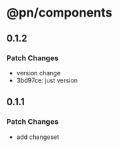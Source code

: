 # @pn/components

## 0.1.2

### Patch Changes

- version change
- 3bd97ce: just version

## 0.1.1

### Patch Changes

- add changeset
